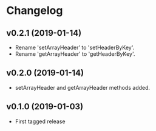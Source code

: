 # Changelog

## v0.2.1 (2019-01-14)

* Rename 'setArrayHeader' to 'setHeaderByKey'.
* Rename 'getArrayHeader' to 'getHeaderByKey'.

## v0.2.0 (2019-01-14)

* setArrayHeader and getArrayHeader methods added.

## v0.1.0 (2019-01-03)

* First tagged release